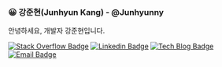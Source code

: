 ### 😀 강준현(Junhyun Kang) - @Junhyunny

안녕하세요, 개발자 강준현입니다.

[![Stack Overflow Badge](http://img.shields.io/badge/-Stack%20Overflow-lightgray?style=flat&logo=stackoverflow)](https://stackoverflow.com/users/14859847/junhyunny?tab=profile)
[![Linkedin Badge](https://img.shields.io/badge/-LinkedIn-blue?style=flat&logo=Linkedin&logoColor=white&link=https://www.linkedin.com/in/%EC%A4%80%ED%98%84-%EA%B0%95-32b972201/)](https://www.linkedin.com/in/%EC%A4%80%ED%98%84-%EA%B0%95-32b972201/)
[![Tech Blog Badge](http://img.shields.io/badge/-Tech%20blog-black?style=flat&link=https://junhyunny.github.io/)](https://junhyunny.github.io/)
[![Email Badge](https://img.shields.io/badge/-Email-6BEC62?style=flat&logo=e-mail&logoColor=white&link=mailto:kang3966@naver.com)](mailto:kang3966@naver.com)
